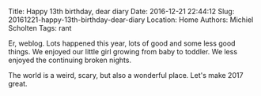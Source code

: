 Title: Happy 13th birthday, dear diary
Date: 2016-12-21 22:44:12
Slug: 20161221-happy-13th-birthday-dear-diary
Location: Home
Authors: Michiel Scholten
Tags: rant

Er, weblog. Lots happened this year, lots of good and some less good things. We enjoyed our little girl growing from baby to toddler. We less enjoyed the continuing broken nights.

The world is a weird, scary, but also a wonderful place. Let's make 2017 great.